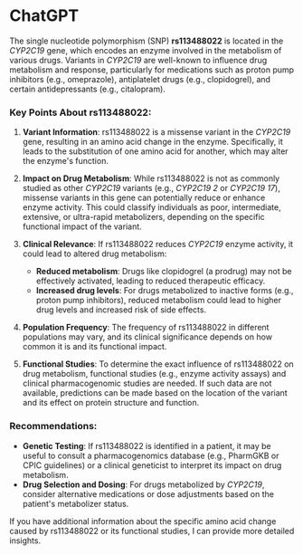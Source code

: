 # ChatGPT

The single nucleotide polymorphism (SNP) **rs113488022** is located in the *CYP2C19* gene, which encodes an enzyme involved in the metabolism of various drugs. Variants in *CYP2C19* are well-known to influence drug metabolism and response, particularly for medications such as proton pump inhibitors (e.g., omeprazole), antiplatelet drugs (e.g., clopidogrel), and certain antidepressants (e.g., citalopram).

### Key Points About rs113488022:
1. **Variant Information**: rs113488022 is a missense variant in the *CYP2C19* gene, resulting in an amino acid change in the enzyme. Specifically, it leads to the substitution of one amino acid for another, which may alter the enzyme's function.

2. **Impact on Drug Metabolism**: While rs113488022 is not as commonly studied as other *CYP2C19* variants (e.g., *CYP2C19* *2* or *CYP2C19* *17*), missense variants in this gene can potentially reduce or enhance enzyme activity. This could classify individuals as poor, intermediate, extensive, or ultra-rapid metabolizers, depending on the specific functional impact of the variant.

3. **Clinical Relevance**: If rs113488022 reduces *CYP2C19* enzyme activity, it could lead to altered drug metabolism:
   - **Reduced metabolism**: Drugs like clopidogrel (a prodrug) may not be effectively activated, leading to reduced therapeutic efficacy.
   - **Increased drug levels**: For drugs metabolized to inactive forms (e.g., proton pump inhibitors), reduced metabolism could lead to higher drug levels and increased risk of side effects.

4. **Population Frequency**: The frequency of rs113488022 in different populations may vary, and its clinical significance depends on how common it is and its functional impact.

5. **Functional Studies**: To determine the exact influence of rs113488022 on drug metabolism, functional studies (e.g., enzyme activity assays) and clinical pharmacogenomic studies are needed. If such data are not available, predictions can be made based on the location of the variant and its effect on protein structure and function.

### Recommendations:
- **Genetic Testing**: If rs113488022 is identified in a patient, it may be useful to consult a pharmacogenomics database (e.g., PharmGKB or CPIC guidelines) or a clinical geneticist to interpret its impact on drug metabolism.
- **Drug Selection and Dosing**: For drugs metabolized by *CYP2C19*, consider alternative medications or dose adjustments based on the patient's metabolizer status.

If you have additional information about the specific amino acid change caused by rs113488022 or its functional studies, I can provide more detailed insights.